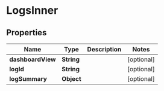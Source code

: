 # LogsInner

## Properties
Name | Type | Description | Notes
------------ | ------------- | ------------- | -------------
**dashboardView** | **String** |  |  [optional]
**logId** | **String** |  |  [optional]
**logSummary** | **Object** |  |  [optional]
